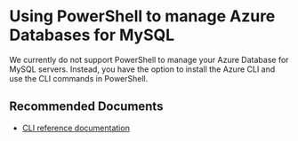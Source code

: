 <properties
	pageTitle="Using PowerShell to manage  MySQL"
	description="Using PowerShell to manage MySQL"
	service="microsoft.dbformysql"
	resource="servers"
	authors="jan-eng"
    ms.author="janeng"
	displayOrder="13"
	selfHelpType="resource"
	supportTopicIds="32640084"
	resourceTags="servers, databases"
	productPesIds="16221"
	cloudEnvironments="public"
	articleId="631465f5-f506-451d-b509-53c10cfa9548"
/>

# Using PowerShell to manage Azure Databases for MySQL

We currently do not support PowerShell to manage your Azure Database for MySQL servers. Instead, you have the option to install the Azure CLI and use the CLI commands in PowerShell.

## **Recommended Documents**

* [CLI reference documentation](https://docs.microsoft.com/cli/azure/mysql?view=azure-cli-latest)
